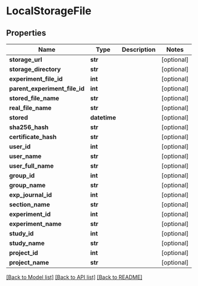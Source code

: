 # LocalStorageFile

## Properties
Name | Type | Description | Notes
------------ | ------------- | ------------- | -------------
**storage_url** | **str** |  | [optional] 
**storage_directory** | **str** |  | [optional] 
**experiment_file_id** | **int** |  | [optional] 
**parent_experiment_file_id** | **int** |  | [optional] 
**stored_file_name** | **str** |  | [optional] 
**real_file_name** | **str** |  | [optional] 
**stored** | **datetime** |  | [optional] 
**sha256_hash** | **str** |  | [optional] 
**certificate_hash** | **str** |  | [optional] 
**user_id** | **int** |  | [optional] 
**user_name** | **str** |  | [optional] 
**user_full_name** | **str** |  | [optional] 
**group_id** | **int** |  | [optional] 
**group_name** | **str** |  | [optional] 
**exp_journal_id** | **int** |  | [optional] 
**section_name** | **str** |  | [optional] 
**experiment_id** | **int** |  | [optional] 
**experiment_name** | **str** |  | [optional] 
**study_id** | **int** |  | [optional] 
**study_name** | **str** |  | [optional] 
**project_id** | **int** |  | [optional] 
**project_name** | **str** |  | [optional] 

[[Back to Model list]](../README.md#documentation-for-models) [[Back to API list]](../README.md#documentation-for-api-endpoints) [[Back to README]](../README.md)


